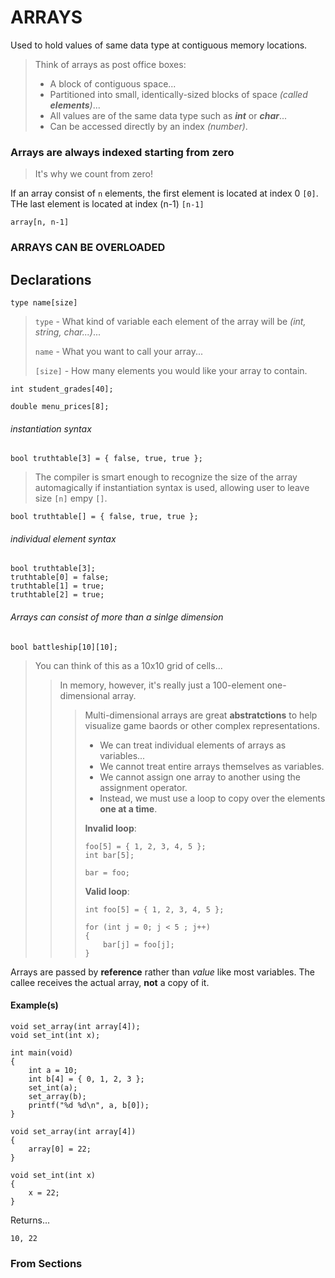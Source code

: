 # ARRAYS

Used to hold values of same data type at contiguous memory locations.


>Think of arrays as post office boxes:
>
>- A block of contiguous space...
>- Partitioned into small, identically-sized blocks of space *(called **elements**)*...
>- All values are of the same data type such as ***int*** or ***char***...
>- Can be accessed directly by an index *(number)*.

### Arrays are always indexed starting from zero

> It's why we count from zero!

If an array consist of ``n`` elements, the first element is located at index 0 ``[0]``. THe last element is located at index (n-1) ``[n-1]``

``array[n, n-1]``

### ARRAYS CAN BE OVERLOADED

## Declarations

``type name[size]``

> ``type`` - What kind of variable each element of the array will be *(int, string, char...)*...
>
> ``name`` - What you want to call your array...
>
> ``[size]`` - How many elements you would like your array to contain.

    int student_grades[40];

    double menu_prices[8];

###### instantiation syntax

    bool truthtable[3] = { false, true, true };

> The compiler is smart enough to recognize the size of the array automagically if instantiation syntax is used, allowing user to leave size ``[n]`` empy ``[]``.

    bool truthtable[] = { false, true, true };

###### individual element syntax

    bool truthtable[3];
    truthtable[0] = false;
    truthtable[1] = true;
    truthtable[2] = true;

###### Arrays can consist of more than a sinlge dimension

    bool battleship[10][10];

> You can think of this as a 10x10 grid of cells...
>
>>In memory, however, it's really just a 100-element one-dimensional array.
>>
>>> Multi-dimensional arrays are great **abstratctions** to help visualize game baords or other complex representations.
>>>
>>> - We can treat individual elements of arrays as variables...
>>> - We cannot treat entire arrays themselves as variables.
>>> - We cannot assign one array to another using the assignment operator.
>>> - Instead, we must use a loop to copy over the elements **one at a time**.
>>>
>>> **Invalid loop**:
>>>
>>>
>>>     foo[5] = { 1, 2, 3, 4, 5 };
>>>     int bar[5];
>>>     
>>>     bar = foo;
>>>
>>> **Valid loop**:
>>>
>>>     int foo[5] = { 1, 2, 3, 4, 5 };
>>>
>>>     for (int j = 0; j < 5 ; j++)
>>>     {
>>>         bar[j] = foo[j];
>>>     }

Arrays are passed by **reference** rather than *value* like most variables. The callee receives the actual array, **not** a copy of it.

#### Example(s)

    void set_array(int array[4]);
    void set_int(int x);

    int main(void)
    {
        int a = 10;
        int b[4] = { 0, 1, 2, 3 };
        set_int(a);
        set_array(b);
        printf("%d %d\n", a, b[0]);
    }

    void set_array(int array[4])
    {
        array[0] = 22;
    }

    void set_int(int x)
    {
        x = 22;
    }

Returns...

    10, 22

### From Sections

